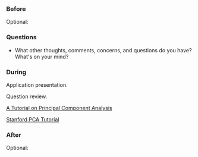 ### Before

Optional:


### Questions

 * What other thoughts, comments, concerns, and questions do you have? What's on your mind?


### During

Application presentation.

Question review.

[A Tutorial on Principal Component Analysis](http://www.snl.salk.edu/~shlens/pca.pdf)

[Stanford PCA Tutorial](http://ufldl.stanford.edu/wiki/index.php/PCA)


### After

Optional:
